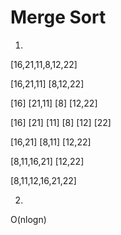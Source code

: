 # Merge Sort
1.

[16,21,11,8,12,22]

[16,21,11] [8,12,22]

[16] [21,11] [8] [12,22]

[16] [21] [11] [8] [12] [22]

[16,21] [8,11] [12,22]

[8,11,16,21] [12,22]

[8,11,12,16,21,22]

2.

O(nlogn)
